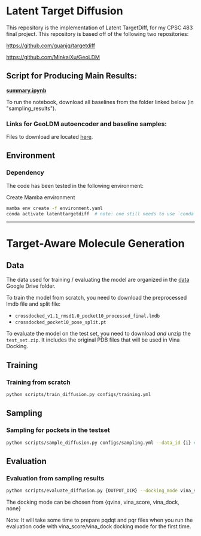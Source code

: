 # Latent Target Diffusion


This repository is the implementation of Latent TargetDiff, for my CPSC 483 final project. This repository is based off of the following two repositories:

https://github.com/guanjq/targetdiff 

https://github.com/MinkaiXu/GeoLDM

## Script for Producing Main Results:
**[summary.ipynb](summary.ipynb)**

To run the notebook, download all baselines from the folder linked below (in "sampling_results").

### Links for GeoLDM autoencoder and baseline samples:
Files to download are located [here](https://drive.google.com/drive/folders/1lQLC9Nztl6-x-z1zRpBNVNWTA8-UtGYK?usp=sharing).

## Environment

### Dependency

The code has been tested in the following environment:

Create Mamba environment
```bash
mamba env create -f environment.yaml
conda activate latenttargetdiff  # note: one still needs to use `conda` to (de)activate environments
```
-----

# Target-Aware Molecule Generation
## Data
The data used for training / evaluating the model are organized in the [data](https://drive.google.com/drive/folders/1j21cc7-97TedKh_El5E34yI8o5ckI7eK?usp=share_link) Google Drive folder.  

To train the model from scratch, you need to download the preprocessed lmdb file and split file:
* `crossdocked_v1.1_rmsd1.0_pocket10_processed_final.lmdb`
* `crossdocked_pocket10_pose_split.pt`

To evaluate the model on the test set, you need to download _and_ unzip the `test_set.zip`. It includes the original PDB files that will be used in Vina Docking.

## Training
### Training from scratch
```bash
python scripts/train_diffusion.py configs/training.yml
```

## Sampling
### Sampling for pockets in the testset
```bash
python scripts/sample_diffusion.py configs/sampling.yml --data_id {i} # Replace {i} with the index of the data. i should be between 0 and 99 for the testset.
```

## Evaluation
### Evaluation from sampling results
```bash
python scripts/evaluate_diffusion.py {OUTPUT_DIR} --docking_mode vina_score --protein_root data/test_set
```
The docking mode can be chosen from {qvina, vina_score, vina_dock, none}

Note: It will take some time to prepare pqdqt and pqr files when you run the evaluation code with vina_score/vina_dock docking mode for the first time.




```
